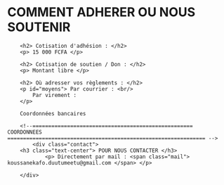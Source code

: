 <h1 class="text-center"> COMMENT ADHERER OU NOUS SOUTENIR </h1>
        
        <h2> Cotisation d'adhésion : </h2>
        <p> 15 000 FCFA </p>
        
        <h2> Cotisation de soutien / Don : </h2>
        <p> Montant libre </p>
        
        <h2> Où adresser vos règlements : </h2>
        <p id="moyens"> Par courrier : <br/>
            Par virement :
        </p>
        
        Coordonnées bancaires        
        
        <!--=================================================== COORDONNEES =============================================================== -->
            <div class="contact">
        <h3 class="text-center"> POUR NOUS CONTACTER </h3>
                <p> Directement par mail : <span class="mail"> koussanekafo.duutumeetu@gmail.com </span> </p>
                
        </div>